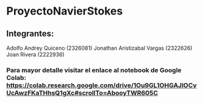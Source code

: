 # ProyectoNavierStokes
## Integrantes:
Adolfo Andrey Quiceno (2326081)
Jonathan Aristizabal Vargas (2322626)
Joan Rivera (2222936)
### Para mayor detalle visitar el enlace al notebook de Google Colab: https://colab.research.google.com/drive/1Ou9GL1OHGAJlOCvUcAwzFKaTHhsQ1gXc#scrollTo=AbooyTWR605C
